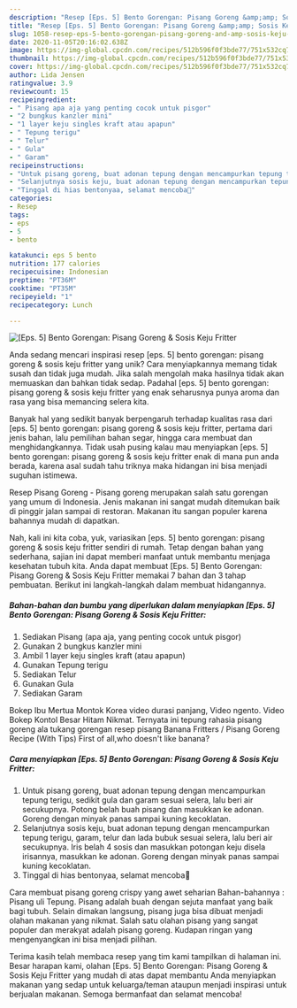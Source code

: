 ```yaml
---
description: "Resep [Eps. 5] Bento Gorengan: Pisang Goreng &amp;amp; Sosis Keju Fritter Anti Gagal"
title: "Resep [Eps. 5] Bento Gorengan: Pisang Goreng &amp;amp; Sosis Keju Fritter Anti Gagal"
slug: 1058-resep-eps-5-bento-gorengan-pisang-goreng-and-amp-sosis-keju-fritter-anti-gagal
date: 2020-11-05T20:16:02.638Z
image: https://img-global.cpcdn.com/recipes/512b596f0f3bde77/751x532cq70/eps-5-bento-gorengan-pisang-goreng-sosis-keju-fritter-foto-resep-utama.jpg
thumbnail: https://img-global.cpcdn.com/recipes/512b596f0f3bde77/751x532cq70/eps-5-bento-gorengan-pisang-goreng-sosis-keju-fritter-foto-resep-utama.jpg
cover: https://img-global.cpcdn.com/recipes/512b596f0f3bde77/751x532cq70/eps-5-bento-gorengan-pisang-goreng-sosis-keju-fritter-foto-resep-utama.jpg
author: Lida Jensen
ratingvalue: 3.9
reviewcount: 15
recipeingredient:
- " Pisang apa aja yang penting cocok untuk pisgor"
- "2 bungkus kanzler mini"
- "1 layer keju singles kraft atau apapun"
- " Tepung terigu"
- " Telur"
- " Gula"
- " Garam"
recipeinstructions:
- "Untuk pisang goreng, buat adonan tepung dengan mencampurkan tepung terigu, sedikit gula dan garam sesuai selera, lalu beri air secukupnya. Potong belah buah pisang dan masukkan ke adonan. Goreng dengan minyak panas sampai kuning kecoklatan."
- "Selanjutnya sosis keju, buat adonan tepung dengan mencampurkan tepung terigu, garam, telur dan lada bubuk sesuai selera, lalu beri air secukupnya. Iris belah 4 sosis dan masukkan potongan keju disela irisannya, masukkan ke adonan. Goreng dengan minyak panas sampai kuning kecoklatan."
- "Tinggal di hias bentonyaa, selamat mencoba🐥"
categories:
- Resep
tags:
- eps
- 5
- bento

katakunci: eps 5 bento 
nutrition: 177 calories
recipecuisine: Indonesian
preptime: "PT36M"
cooktime: "PT35M"
recipeyield: "1"
recipecategory: Lunch

---
```



![[Eps. 5] Bento Gorengan: Pisang Goreng &amp; Sosis Keju Fritter](https://img-global.cpcdn.com/recipes/512b596f0f3bde77/751x532cq70/eps-5-bento-gorengan-pisang-goreng-sosis-keju-fritter-foto-resep-utama.jpg)

Anda sedang mencari inspirasi resep [eps. 5] bento gorengan: pisang goreng &amp; sosis keju fritter yang unik? Cara menyiapkannya memang tidak susah dan tidak juga mudah. Jika salah mengolah maka hasilnya tidak akan memuaskan dan bahkan tidak sedap. Padahal [eps. 5] bento gorengan: pisang goreng &amp; sosis keju fritter yang enak seharusnya punya aroma dan rasa yang bisa memancing selera kita.

Banyak hal yang sedikit banyak berpengaruh terhadap kualitas rasa dari [eps. 5] bento gorengan: pisang goreng &amp; sosis keju fritter, pertama dari jenis bahan, lalu pemilihan bahan segar, hingga cara membuat dan menghidangkannya. Tidak usah pusing kalau mau menyiapkan [eps. 5] bento gorengan: pisang goreng &amp; sosis keju fritter enak di mana pun anda berada, karena asal sudah tahu triknya maka hidangan ini bisa menjadi suguhan istimewa.

Resep Pisang Goreng - Pisang goreng merupakan salah satu gorengan yang umum di Indonesia. Jenis makanan ini sangat mudah ditemukan baik di pinggir jalan sampai di restoran. Makanan itu sangan populer karena bahannya mudah di dapatkan.


Nah, kali ini kita coba, yuk, variasikan [eps. 5] bento gorengan: pisang goreng &amp; sosis keju fritter sendiri di rumah. Tetap dengan bahan yang sederhana, sajian ini dapat memberi manfaat untuk membantu menjaga kesehatan tubuh kita. Anda dapat membuat [Eps. 5] Bento Gorengan: Pisang Goreng &amp; Sosis Keju Fritter memakai 7 bahan dan 3 tahap pembuatan. Berikut ini langkah-langkah dalam membuat hidangannya.

<!--inarticleads1-->

##### Bahan-bahan dan bumbu yang diperlukan dalam menyiapkan [Eps. 5] Bento Gorengan: Pisang Goreng &amp; Sosis Keju Fritter:

1. Sediakan  Pisang (apa aja, yang penting cocok untuk pisgor)
1. Gunakan 2 bungkus kanzler mini
1. Ambil 1 layer keju singles kraft (atau apapun)
1. Gunakan  Tepung terigu
1. Sediakan  Telur
1. Gunakan  Gula
1. Sediakan  Garam


Bokep Ibu Mertua Montok Korea video durasi panjang, Video ngento. Video Bokep Kontol Besar Hitam Nikmat. Ternyata ini tepung rahasia pisang goreng ala tukang gorengan resep pisang Banana Fritters / Pisang Goreng Recipe (With Tips) First of all,who doesn&#39;t like banana? 

<!--inarticleads2-->

##### Cara menyiapkan [Eps. 5] Bento Gorengan: Pisang Goreng &amp; Sosis Keju Fritter:

1. Untuk pisang goreng, buat adonan tepung dengan mencampurkan tepung terigu, sedikit gula dan garam sesuai selera, lalu beri air secukupnya. Potong belah buah pisang dan masukkan ke adonan. Goreng dengan minyak panas sampai kuning kecoklatan.
1. Selanjutnya sosis keju, buat adonan tepung dengan mencampurkan tepung terigu, garam, telur dan lada bubuk sesuai selera, lalu beri air secukupnya. Iris belah 4 sosis dan masukkan potongan keju disela irisannya, masukkan ke adonan. Goreng dengan minyak panas sampai kuning kecoklatan.
1. Tinggal di hias bentonyaa, selamat mencoba🐥


Cara membuat pisang goreng crispy yang awet seharian Bahan-bahannya : Pisang uli Tepung. Pisang adalah buah dengan sejuta manfaat yang baik bagi tubuh. Selain dimakan langsung, pisang juga bisa dibuat menjadi olahan makanan yang nikmat. Salah satu olahan pisang yang sangat populer dan merakyat adalah pisang goreng. Kudapan ringan yang mengenyangkan ini bisa menjadi pilihan. 

Terima kasih telah membaca resep yang tim kami tampilkan di halaman ini. Besar harapan kami, olahan [Eps. 5] Bento Gorengan: Pisang Goreng &amp; Sosis Keju Fritter yang mudah di atas dapat membantu Anda menyiapkan makanan yang sedap untuk keluarga/teman ataupun menjadi inspirasi untuk berjualan makanan. Semoga bermanfaat dan selamat mencoba!
